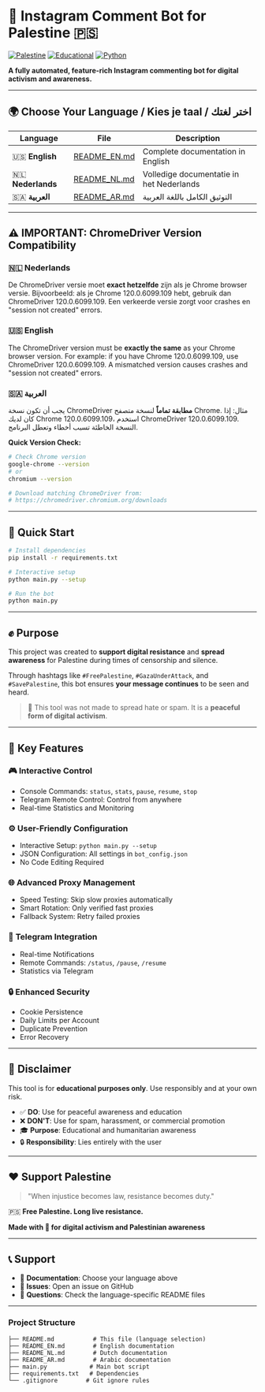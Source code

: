 # 📣 Instagram Comment Bot for Palestine 🇵🇸

[![Palestine](https://img.shields.io/badge/Support-Palestine-green?style=for-the-badge&logo=heart)](https://www.palestine.org)
[![Educational](https://img.shields.io/badge/Purpose-Educational-blue?style=for-the-badge)](https://github.com)
[![Python](https://img.shields.io/badge/Python-3.8+-blue?style=for-the-badge&logo=python)](https://python.org)

**A fully automated, feature-rich Instagram commenting bot for digital activism and awareness.**

---

## 🌍 Choose Your Language / Kies je taal / اختر لغتك

| Language | File | Description |
|----------|------|-------------|
| 🇺🇸 **English** | [README_EN.md](README_EN.md) | Complete documentation in English |
| 🇳🇱 **Nederlands** | [README_NL.md](README_NL.md) | Volledige documentatie in het Nederlands |
| 🇸🇦 **العربية** | [README_AR.md](README_AR.md) | التوثيق الكامل باللغة العربية |

---

## ⚠️ **IMPORTANT: ChromeDriver Version Compatibility**

### 🇳🇱 **Nederlands**
De ChromeDriver versie moet **exact hetzelfde** zijn als je Chrome browser versie. Bijvoorbeeld: als je Chrome 120.0.6099.109 hebt, gebruik dan ChromeDriver 120.0.6099.109. Een verkeerde versie zorgt voor crashes en "session not created" errors.

### 🇺🇸 **English**
The ChromeDriver version must be **exactly the same** as your Chrome browser version. For example: if you have Chrome 120.0.6099.109, use ChromeDriver 120.0.6099.109. A mismatched version causes crashes and "session not created" errors.

### 🇸🇦 **العربية**
يجب أن تكون نسخة ChromeDriver **مطابقة تماماً** لنسخة متصفح Chrome. مثال: إذا كان لديك Chrome 120.0.6099.109، استخدم ChromeDriver 120.0.6099.109. النسخة الخاطئة تسبب أخطاء وتعطل البرنامج.

**Quick Version Check:**
```bash
# Check Chrome version
google-chrome --version
# or
chromium --version

# Download matching ChromeDriver from:
# https://chromedriver.chromium.org/downloads
```

---

## 🚀 Quick Start

```bash
# Install dependencies
pip install -r requirements.txt

# Interactive setup
python main.py --setup

# Run the bot
python main.py
```

---

## ✊ Purpose

This project was created to **support digital resistance** and **spread awareness** for Palestine during times of censorship and silence.

Through hashtags like `#FreePalestine`, `#GazaUnderAttack`, and `#SavePalestine`, this bot ensures **your message continues** to be seen and heard.

> 🛑 This tool was not made to spread hate or spam. It is a **peaceful form of digital activism**.

---

## 🚀 Key Features

### 🎮 **Interactive Control**
- Console Commands: `status`, `stats`, `pause`, `resume`, `stop`
- Telegram Remote Control: Control from anywhere
- Real-time Statistics and Monitoring

### ⚙️ **User-Friendly Configuration**
- Interactive Setup: `python main.py --setup`
- JSON Configuration: All settings in `bot_config.json`
- No Code Editing Required

### 🌐 **Advanced Proxy Management**
- Speed Testing: Skip slow proxies automatically
- Smart Rotation: Only verified fast proxies
- Fallback System: Retry failed proxies

### 📱 **Telegram Integration**
- Real-time Notifications
- Remote Commands: `/status`, `/pause`, `/resume`
- Statistics via Telegram

### 🔒 **Enhanced Security**
- Cookie Persistence
- Daily Limits per Account
- Duplicate Prevention
- Error Recovery

---

## 📜 Disclaimer

This tool is for **educational purposes only**. Use responsibly and at your own risk.

- ✅ **DO**: Use for peaceful awareness and education
- ❌ **DON'T**: Use for spam, harassment, or commercial promotion
- 🎓 **Purpose**: Educational and humanitarian awareness
- 🔒 **Responsibility**: Lies entirely with the user

---

## ❤️ Support Palestine

> "When injustice becomes law, resistance becomes duty."

🇵🇸 **Free Palestine. Long live resistance.**

**Made with 💚 for digital activism and Palestinian awareness**

---

## 📞 Support

- 📖 **Documentation**: Choose your language above
- 🐛 **Issues**: Open an issue on GitHub
- 💬 **Questions**: Check the language-specific README files

---

### Project Structure

```
├── README.md           # This file (language selection)
├── README_EN.md        # English documentation
├── README_NL.md        # Dutch documentation  
├── README_AR.md        # Arabic documentation
├── main.py            # Main bot script
├── requirements.txt   # Dependencies
└── .gitignore        # Git ignore rules
```
